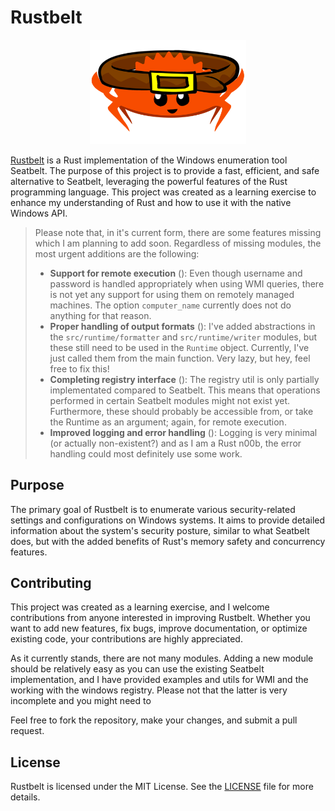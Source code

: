 # Rustbelt

<div align="center">

<img src="assets/rustacean-belted.png" width=250px>

</div>

[Rustbelt](https://en.wikipedia.org/wiki/Rust_Belt) is a Rust implementation of the Windows enumeration tool Seatbelt. The purpose of this project is to provide a fast, efficient, and safe alternative to Seatbelt, leveraging the powerful features of the Rust programming language. This project was created as a learning exercise to enhance my understanding of Rust and how to use it with the native Windows API.

> Please note that, in it's current form, there are some features missing which I am planning to add soon. Regardless of missing modules, the most urgent additions are the following:
> 
> - **Support for remote execution** (): Even though username and password is handled appropriately when using WMI queries, there is not yet any support for using them on remotely managed machines. The option `computer_name` currently does not do anything for that reason.
> - **Proper handling of output formats** (): I've added abstractions in the `src/runtime/formatter` and `src/runtime/writer` modules, but these still need to be used in the `Runtime` object. Currently, I've just called them from the main function. Very lazy, but hey, feel free to fix this!
> - **Completing registry interface** (): The registry util is only partially implementated compared to Seatbelt. This means that operations performed in certain Seatbelt modules might not exist yet. Furthermore, these should probably be accessible from, or take the Runtime as an argument; again, for remote execution.
> - **Improved logging and error handling** (): Logging is very minimal (or actually non-existent?) and as I am a Rust n00b, the error handling could most definitely use some work.

## Purpose

The primary goal of Rustbelt is to enumerate various security-related settings and configurations on Windows systems. It aims to provide detailed information about the system's security posture, similar to what Seatbelt does, but with the added benefits of Rust's memory safety and concurrency features.

## Contributing

This project was created as a learning exercise, and I welcome contributions from anyone interested in improving Rustbelt. Whether you want to add new features, fix bugs, improve documentation, or optimize existing code, your contributions are highly appreciated.

As it currently stands, there are not many modules. Adding a new module should be relatively easy as you can use the existing Seatbelt implementation, and I have provided examples and utils for WMI and the working with the windows registry. Please not that the latter is very incomplete and you might need to 

Feel free to fork the repository, make your changes, and submit a pull request. 

## License

Rustbelt is licensed under the MIT License. See the [LICENSE](LICENSE) file for more details.